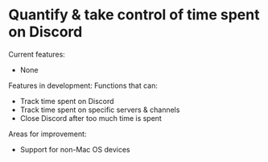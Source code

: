 # Quantify & take control of time spent on Discord

Current features:
- None

Features in development:
Functions that can:
- Track time spent on Discord
- Track time spent on specific servers & channels
- Close Discord after too much time is spent

Areas for improvement:
- Support for non-Mac OS devices
